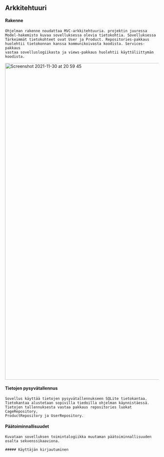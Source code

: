 ## Arkkitehtuuri
#### Rakenne
    Ohjelman rakenne noudattaa MVC-arkkitehtuuria. projektin juuressa
    Model-hakemisto kuvaa sovelluksessa olevia tietokohtia. Sovelluksessa
    Tärkeimmät tietokohteet ovat User ja Product. Repositories-pakkaus
    huolehtii tietokonnan kanssa kommunikoivasta koodista. Services-pakkaus
    vastaa sovelluslogiikasta ja views-pakkaus huolehtii käyttöliittymän
    koodista.

<img width="1038" alt="Screenshot 2021-11-30 at 20 59 45" src="https://user-images.githubusercontent.com/65080068/144111478-62d31fd6-8ea7-4355-83a1-1952a8a09888.png">



#### Tietojen pysyvätallennus
    Sovellus käyttää tietojen pysyvätallennukseen SQLite tietokantaa.
    Tietokantaa alustetaan sopivilla tiedoilla ohjelman käynnistäessä.
    Tietojen tallennuksesta vastaa pakkaus repositories luokat CageRepository,
    ProductRepository ja UserRepository.


#### Päätoiminnallisuudet
    Kuvataan sovelluksen toimintalogiikka muutaman päätoiminnallisuuden osalta sekvenssikaaviona.

    ##### Käyttäjän kirjautuminen
    